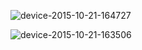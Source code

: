 ![device-2015-10-21-164727](https://cloud.githubusercontent.com/assets/13300027/10633204/7e5c90c2-7813-11e5-8532-546c55349d74.png)

![device-2015-10-21-163506](https://cloud.githubusercontent.com/assets/13300027/10633045/4ef41a90-7812-11e5-8f86-4188aa33ab42.png)
